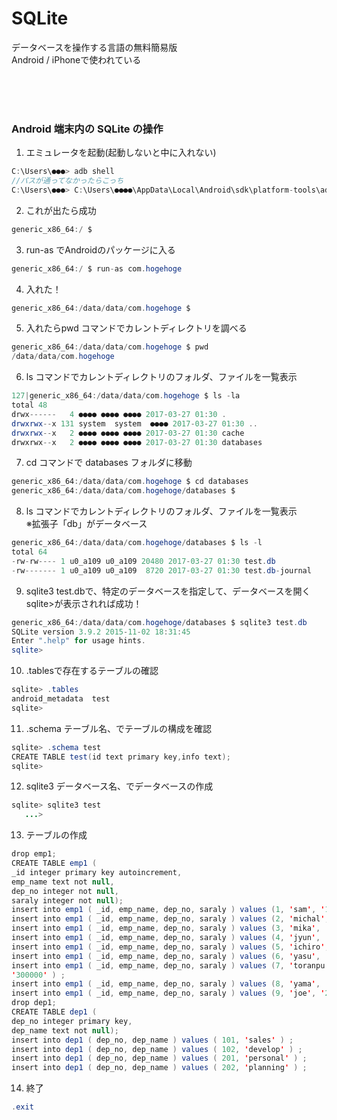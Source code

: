 # SQLite

データベースを操作する言語の無料簡易版<br>
Android / iPhoneで使われている
 
 
<br><br><br>

### Android 端末内の SQLite の操作

1. エミュレータを起動(起動しないと中に入れない)
~~~java
C:\Users\●●●> adb shell
//パスが通ってなかったらこっち
C:\Users\●●●> C:\Users\●●●●\AppData\Local\Android\sdk\platform-tools\adb shell
~~~
2. これが出たら成功
~~~java
generic_x86_64:/ $
~~~
3. run-as でAndroidのパッケージに入る
~~~java
generic_x86_64:/ $ run-as com.hogehoge
~~~
4. 入れた！
~~~java
generic_x86_64:/data/data/com.hogehoge $
~~~
5. 入れたらpwd コマンドでカレントディレクトリを調べる
~~~java
generic_x86_64:/data/data/com.hogehoge $ pwd
/data/data/com.hogehoge
~~~
6. ls コマンドでカレントディレクトリのフォルダ、ファイルを一覧表示
~~~java
127|generic_x86_64:/data/data/com.hogehoge $ ls -la
total 48
drwx------   4 ●●●● ●●●● ●●●● 2017-03-27 01:30 .
drwxrwx--x 131 system  system  ●●●● 2017-03-27 01:30 ..
drwxrwx--x   2 ●●●● ●●●● ●●●● 2017-03-27 01:30 cache
drwxrwx--x   2 ●●●● ●●●● ●●●● 2017-03-27 01:30 databases
~~~
7. cd コマンドで databases フォルダに移動
~~~java
generic_x86_64:/data/data/com.hogehoge $ cd databases
generic_x86_64:/data/data/com.hogehoge/databases $
~~~
8. ls コマンドでカレントディレクトリのフォルダ、ファイルを一覧表示<br>
※拡張子「db」がデータベース
~~~java
generic_x86_64:/data/data/com.hogehoge/databases $ ls -l
total 64
-rw-rw---- 1 u0_a109 u0_a109 20480 2017-03-27 01:30 test.db
-rw------- 1 u0_a109 u0_a109  8720 2017-03-27 01:30 test.db-journal
~~~
9. sqlite3 test.dbで、特定のデータベースを指定して、データベースを開く
sqlite>が表示されれば成功！
~~~java
generic_x86_64:/data/data/com.hogehoge/databases $ sqlite3 test.db
SQLite version 3.9.2 2015-11-02 18:31:45
Enter ".help" for usage hints.
sqlite>
~~~
10. .tablesで存在するテーブルの確認
~~~java
sqlite> .tables
android_metadata  test
sqlite>
~~~
11. .schema テーブル名、でテーブルの構成を確認
~~~java
sqlite> .schema test
CREATE TABLE test(id text primary key,info text);
sqlite>
~~~
12. sqlite3 データベース名、でデータベースの作成
~~~java
sqlite> sqlite3 test
   ...>
~~~
13. テーブルの作成
~~~java
drop emp1;
CREATE TABLE emp1 (
_id integer primary key autoincrement,
emp_name text not null,
dep_no integer not null,
saraly integer not null);
insert into emp1 ( _id, emp_name, dep_no, saraly ) values (1, 'sam', '101', '350000' ) ;
insert into emp1 ( _id, emp_name, dep_no, saraly ) values (2, 'michal', '101', '330000' ) ;
insert into emp1 ( _id, emp_name, dep_no, saraly ) values (3, 'mika', '101', '340000' ) ;
insert into emp1 ( _id, emp_name, dep_no, saraly ) values (4, 'jyun', '102', '280000' ) ;
insert into emp1 ( _id, emp_name, dep_no, saraly ) values (5, 'ichiro', '102', '260000' ) ;
insert into emp1 ( _id, emp_name, dep_no, saraly ) values (6, 'yasu', '201', '320000' ) ;
insert into emp1 ( _id, emp_name, dep_no, saraly ) values (7, 'toranpu', '201',
'300000' ) ;
insert into emp1 ( _id, emp_name, dep_no, saraly ) values (8, 'yama', '201', '290000' ) ;
insert into emp1 ( _id, emp_name, dep_no, saraly ) values (9, 'joe', '202', '250000' ) ;
drop dep1;
CREATE TABLE dep1 (
dep_no integer primary key,
dep_name text not null);
insert into dep1 ( dep_no, dep_name ) values ( 101, 'sales' ) ;
insert into dep1 ( dep_no, dep_name ) values ( 102, 'develop' ) ;
insert into dep1 ( dep_no, dep_name ) values ( 201, 'personal' ) ;
insert into dep1 ( dep_no, dep_name ) values ( 202, 'planning' ) ;
~~~
14. 終了
~~~java
.exit
~~~

~~~java

~~~
